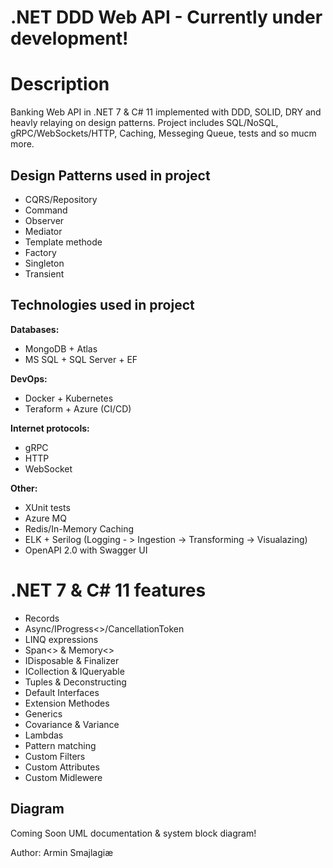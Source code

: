 # .NET DDD Web API - Currently under development!


# Description
Banking Web API in .NET 7 &amp; C# 11  implemented with DDD, SOLID, DRY and heavly relaying on design patterns. 
Project includes SQL/NoSQL, gRPC/WebSockets/HTTP, Caching, Messeging Queue, tests and so mucm more.


## Design Patterns used in project

- CQRS/Repository
- Command
- Observer
- Mediator
- Template methode
- Factory
- Singleton
- Transient

## Technologies used in project

<b>Databases:</b>
- MongoDB + Atlas
- MS SQL + SQL Server + EF

<b>DevOps:</b>
- Docker + Kubernetes
- Teraform + Azure (CI/CD)

<b>Internet protocols:</b>
- gRPC
- HTTP
- WebSocket

<b>Other:</b>
- XUnit tests
- Azure MQ
- Redis/In-Memory Caching
- ELK + Serilog (Logging - > Ingestion -> Transforming -> Visualazing)
- OpenAPI 2.0 with Swagger UI

# .NET 7 & C# 11 features

- Records
- Async/IProgress<>/CancellationToken
- LINQ expressions
- Span<> & Memory<>
- IDisposable & Finalizer 
- ICollection & IQueryable
- Tuples & Deconstructing
- Default Interfaces
- Extension Methodes
- Generics
- Covariance & Variance
- Lambdas
- Pattern matching
- Custom Filters
- Custom Attributes
- Custom Midlewere

## Diagram

Coming Soon UML documentation & system block diagram!

Author: Armin Smajlagiæ



